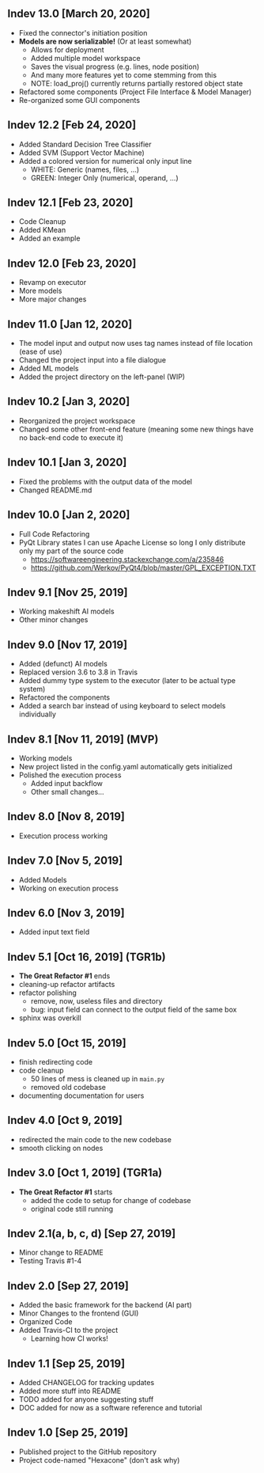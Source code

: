## Indev 13.0 [March 20, 2020]
* Fixed the connector's initiation position
* **Models are now serializable!** (Or at least somewhat)
  * Allows for deployment
  * Added multiple model workspace
  * Saves the visual progress (e.g. lines, node position)
  * And many more features yet to come stemming from this
  * NOTE: load_proj() currently returns partially restored object state
* Refactored some components (Project File Interface & Model Manager)
* Re-organized some GUI components

## Indev 12.2 [Feb 24, 2020]
* Added Standard Decision Tree Classifier
* Added SVM (Support Vector Machine)
* Added a colored version for numerical only input line
    * WHITE: Generic (names, files, ...)
    * GREEN: Integer Only (numerical, operand, ...)

## Indev 12.1 [Feb 23, 2020]
* Code Cleanup
* Added KMean
* Added an example

## Indev 12.0 [Feb 23, 2020]
* Revamp on executor
* More models
* More major changes

## Indev 11.0 [Jan 12, 2020]
* The model input and output now uses tag names instead of file location (ease of use)
* Changed the project input into a file dialogue
* Added ML models
* Added the project directory on the left-panel (WIP)

## Indev 10.2 [Jan 3, 2020]
* Reorganized the project workspace
* Changed some other front-end feature (meaning some new things have no
back-end code to execute it)

## Indev 10.1 [Jan 3, 2020]
* Fixed the problems with the output data of the model
* Changed README.md

## Indev 10.0 [Jan 2, 2020]
* Full Code Refactoring
* PyQt Library states I can use Apache License so long I only distribute 
only my part of the source code
    * <https://softwareengineering.stackexchange.com/a/235846>
    * <https://github.com/Werkov/PyQt4/blob/master/GPL_EXCEPTION.TXT>

## Indev 9.1 [Nov 25, 2019]
* Working makeshift AI models
* Other minor changes

## Indev 9.0 [Nov 17, 2019]
* Added (defunct) AI models
* Replaced version 3.6 to 3.8 in Travis
* Added dummy type system to the executor (later to be actual type system)
* Refactored the components
* Added a search bar instead of using keyboard to select models individually

## Indev 8.1 [Nov 11, 2019] (MVP)
* Working models
* New project listed in the config.yaml automatically gets initialized
* Polished the execution process
    * Added input backflow
    * Other small changes...

## Indev 8.0 [Nov 8, 2019]
* Execution process working

## Indev 7.0 [Nov 5, 2019]
* Added Models
* Working on execution process

## Indev 6.0 [Nov 3, 2019]
* Added input text field

## Indev 5.1 [Oct 16, 2019] (TGR1b)
* __The Great Refactor #1__ ends
* cleaning-up refactor artifacts
* refactor polishing
    * remove, now, useless files and directory
    * bug: input field can connect to the output field of the same box
* sphinx was overkill

## Indev 5.0 [Oct 15, 2019]
* finish redirecting code
* code cleanup
    * 50 lines of mess is cleaned up in `main.py`
    * removed old codebase
* documenting documentation for users

## Indev 4.0 [Oct 9, 2019]
* redirected the main code to the new codebase
* smooth clicking on nodes

## Indev 3.0 [Oct 1, 2019] (TGR1a)
* __The Great Refactor #1__ starts
    * added the code to setup for change of codebase
    * original code still running

## Indev 2.1(a, b, c, d) [Sep 27, 2019]
* Minor change to README
* Testing Travis #1-4

## Indev 2.0 [Sep 27, 2019]
* Added the basic framework for the backend (AI part)
* Minor Changes to the frontend (GUI)
* Organized Code
* Added Travis-CI to the project
    * Learning how CI works!

## Indev 1.1 [Sep 25, 2019]
* Added CHANGELOG for tracking updates
* Added more stuff into README
* TODO added for anyone suggesting stuff
* DOC added for now as a software reference and tutorial

## Indev 1.0 [Sep 25, 2019]
* Published project to the GitHub repository
* Project code-named "Hexacone" (don't ask why)